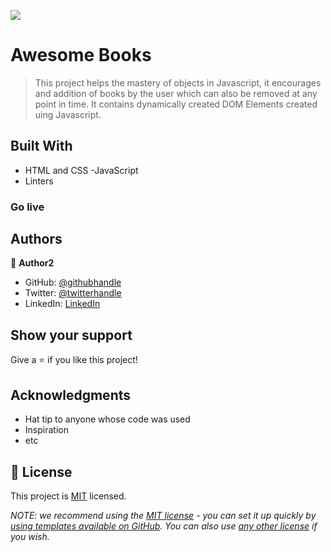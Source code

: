 ![](https://img.shields.io/badge/Microverse-blueviolet)

# Awesome Books

> This project helps the mastery of objects in Javascript,
> it encourages and addition of books by the user which can also be removed at any point in time. 
> It contains dynamically created DOM Elements created uing Javascript.


## Built With

- HTML and CSS
-JavaScript
- Linters


### Go live 
## Authors

👤 **Author2**

- GitHub: [@githubhandle](https://github.com/Ade179)
- Twitter: [@twitterhandle](https://twitter.com/@juwon_adesanya)
- LinkedIn: [LinkedIn](www.linkedin.com/in/adejuwon-adesanya-237b54239)


## Show your support

Give a ⭐️ if you like this project!

## Acknowledgments

- Hat tip to anyone whose code was used
- Inspiration
- etc

## 📝 License

This project is [MIT](./LICENSE) licensed.

_NOTE: we recommend using the [MIT license](https://choosealicense.com/licenses/mit/) - you can set it up quickly by [using templates available on GitHub](https://docs.github.com/en/communities/setting-up-your-project-for-healthy-contributions/adding-a-license-to-a-repository). You can also use [any other license](https://choosealicense.com/licenses/) if you wish._
